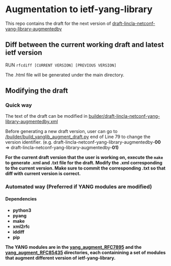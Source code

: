# Augmentation to ietf-yang-library

This repo contains the draft for the next version of
[draft-lincla-netconf-yang-library-augmentedby](https://datatracker.ietf.org/doc/draft-lincla-netconf-yang-library-augmentedby/)

## Diff between the current working draft and latest ietf version

RUN ```rfcdiff [CURRENT VERSION] [PREVIOUS VERSION]```  

The .html file will be generated under the main directory.

## Modifying the draft

### Quick way

The text of the draft can be modified in [builder/draft-lincla-netconf-yang-library-augmentedby.xml](builder/draft-lincla-netconf-yang-library-augmentedby.xml)

Before generating a new draft version, user can go to [/builder/build_yanglib_augment_draft.py](/builder/build_yanglib_augment_draft.py) end of Line 79 to change the version identifier. (e.g. draft-lincla-netconf-yang-library-augmentedby-<strong>00</strong> => draft-lincla-netconf-yang-library-augmentedby-<strong>01<strong>) 

For the current draft version that the user is working on, execute the ```make``` to generate .xml and .txt file for the draft.
Modify the .xml corresponding to the current version. Make sure to 
commit the corresponding .txt so that diff with current version is correct.

### Automated way (Preferred if YANG modules are modified)

#### Dependencies

 * python3
 * pyang
 * make
 * xml2rfc
 * iddiff
 * pip

The YANG modules are in the [yang_augment_RFC7895](./yang_augment_RFC7895/) and the [yang_augment_RFC85435](./yang_augment_RFC8525/) directories, each containining a set of modules that augment different version of ietf-yang-library.






